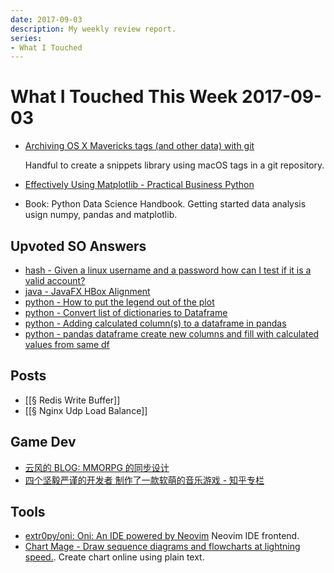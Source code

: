 ```yaml
---
date: 2017-09-03
description: My weekly review report.
series:
- What I Touched
---
```


# What I Touched This Week 2017-09-03


- [Archiving OS X Mavericks tags (and other data) with git](http://info.michael-simons.eu/2013/10/25/archiving-os-x-mavericks-tags-and-other-data-with-git/)

    Handful to create a snippets library using macOS tags in a git repository.

- [Effectively Using Matplotlib - Practical Business Python](http://pbpython.com/effective-matplotlib.html)

- Book: Python Data Science Handbook. Getting started data analysis usign numpy, pandas and matplotlib.

## Upvoted SO Answers

- [hash - Given a linux username and a password how can I test if it is a valid account?](https://stackoverflow.com/questions/18035093/given-a-linux-username-and-a-password-how-can-i-test-if-it-is-a-valid-account/18035305#18035305)
- [java - JavaFX HBox Alignment](https://stackoverflow.com/questions/29707882/javafx-hbox-alignment/30826914#30826914)
- [python - How to put the legend out of the plot](https://stackoverflow.com/questions/4700614/how-to-put-the-legend-out-of-the-plot/43439132#43439132)
- [python - Convert list of dictionaries to Dataframe](https://stackoverflow.com/questions/20638006/convert-list-of-dictionaries-to-dataframe/33020669#33020669)
- [python - Adding calculated column(s) to a dataframe in pandas](https://stackoverflow.com/questions/12376863/adding-calculated-columns-to-a-dataframe-in-pandas/12377083#12377083)
- [python - pandas dataframe create new columns and fill with calculated values from same df](https://stackoverflow.com/questions/18504967/pandas-dataframe-create-new-columns-and-fill-with-calculated-values-from-same-df/18505101#18505101)

## Posts

- [[§ Redis Write Buffer]]
- [[§ Nginx Udp Load Balance]]

## Game Dev

- [云风的 BLOG: MMORPG 的同步设计](https://blog.codingnow.com/2017/08/mmorpg_sync.html)
- [四个坚毅严谨的开发者 制作了一款软萌的音乐游戏 - 知乎专栏](https://zhuanlan.zhihu.com/p/28888353)

## Tools

- [extr0py/oni: Oni: An IDE powered by Neovim](https://github.com/extr0py/oni) Neovim IDE frontend.
- [Chart Mage - Draw sequence diagrams and flowcharts at lightning speed.](http://chartmage.com/intro.html). Create chart online using plain text.
